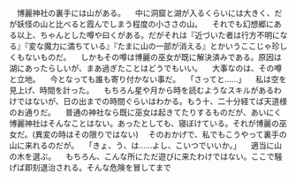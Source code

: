 　博麗神社の裏手には山がある。
　中に洞窟と湖が入るくらいには大きく、だが妖怪の山と比べると霞んでしまう程度の小ささの山。
　それでも幻想郷にある以上、ちゃんとした噂や曰くがある。だがそれは『近づいた者は行方不明になる』『変な魔力に満ちている』『たまに山の一部が消える』とかいうここじゃ珍しくもないものだ。
　しかもその噂は博麗の巫女が既に解決済みである。原因は湖にあったらしいが、まあ過ぎたことはどうでもいい。
　大事なのは、その噂と立地。
　今となっても誰も寄り付かない事だ。
　「さってと……」
　私は空を見上げ、時間を計った。
　もちろん星や月から時を読むようなスキルがあるわけではないが、日の出までの時間ぐらいはわかる。もう十、二十分経てば天道様のお通りだ。
　普通の神社なら既に巫女は起きてたりするものだが、あいにく博麗神社はそんなことはない。あったとしても、寝ぼけている。それが博麗の巫女だ。(異変の時はその限りではない)
　そのおかげで、私でもこうやって裏手の山に来れるのだが。
　「きょ、う、は……よし、こいつでいいか。」
　適当に山の木を選ぶ。
　もちろん、こんな所にただ遊びに来たわけではない。ここで騒げば即刻退治される。そんな危険を冒してまで
　
　